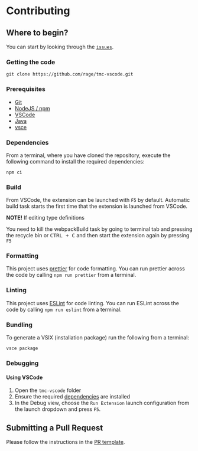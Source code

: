 # Contributing

## Where to begin?

You can start by looking through the [`issues`](https://github.com/rage/tmc-vscode/issues).

### Getting the code

```
git clone https://github.com/rage/tmc-vscode.git
```

### Prerequisites

- [Git](https://git-scm.com/)
- [NodeJS / npm](https://nodejs.org/)
- [VSCode](https://code.visualstudio.com/)
- [Java](https://www.java.com/)
- [vsce](https://www.npmjs.com/package/vsce)

### Dependencies

From a terminal, where you have cloned the repository, execute the following command to install the required dependencies:

```
npm ci
```

### Build

From VSCode, the extension can be launched with `F5` by default.
Automatic build task starts the first time that the extension is launched from VSCode.

**NOTE!** If editing type definitions

You need to kill the webpackBuild task by going to terminal tab and pressing the recycle bin or <kbd>CTRL + C</kbd> and then start the extension again by pressing `F5`

### Formatting

This project uses [prettier](https://prettier.io/) for code formatting. You can run prettier across the code by calling `npm run prettier` from a terminal.

### Linting

This project uses [ESLint](https://eslint.org/) for code linting. You can run ESLint across the code by calling `npm run eslint` from a terminal.

### Bundling

To generate a VSIX (installation package) run the following from a terminal:

```
vsce package
```

### Debugging

#### Using VSCode

1. Open the `tmc-vscode` folder
2. Ensure the required [dependencies](#dependencies) are installed
3. In the Debug view, choose the `Run Extension` launch configuration from the launch dropdown and press `F5`.

## Submitting a Pull Request

Please follow the instructions in the [PR template](.github/PULL_REQUEST_TEMPLATE.md).
